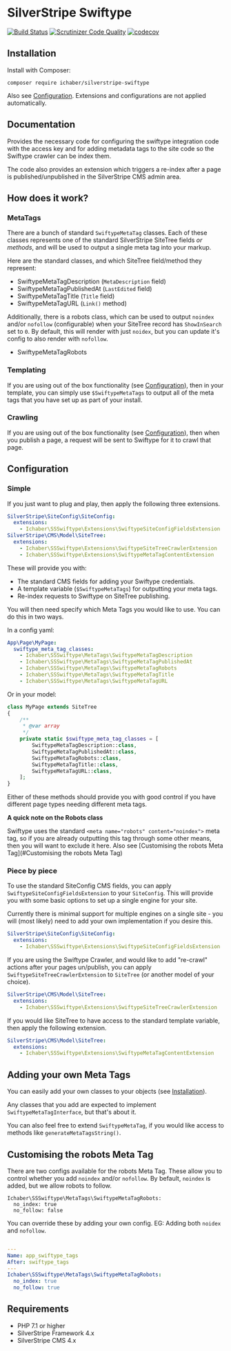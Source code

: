 # SilverStripe Swiftype

[![Build Status](http://img.shields.io/travis/ichaber/silverstripe-swiftype.svg?style=flat)](https://travis-ci.org/ichaber/silverstripe-swiftype)
[![Scrutinizer Code Quality](https://scrutinizer-ci.com/g/ichaber/silverstripe-swiftype/badges/quality-score.png?b=master)](https://scrutinizer-ci.com/g/ichaber/silverstripe-swiftype/?branch=master)
[![codecov](https://codecov.io/gh/ichaber/silverstripe-swiftype/branch/master/graph/badge.svg)](https://codecov.io/gh/ichaber/silverstripe-swiftype)

## Installation

Install with Composer:

```
composer require ichaber/silverstripe-swiftype
```

Also see [Configuration](#Configuration). Extensions and configurations are not applied automatically.

## Documentation

Provides the necessary code for configuring the swiftype integration code with the access key and for adding metadata
tags to the site code so the Swiftype crawler can be index them.

The code also provides an extension which triggers a re-index after a page is published/unpublished in the SilverStripe
CMS admin area.

## How does it work?

### MetaTags

There are a bunch of standard `SwiftypeMetaTag` classes. Each of these classes represents one of the standard
SilverStripe SiteTree fields *or methods*, and will be used to output a single meta tag into your markup.

Here are the standard classes, and which SiteTree field/method they represent:

- SwiftypeMetaTagDescription (`MetaDescription` field)
- SwiftypeMetaTagPublishedAt (`LastEdited` field)
- SwiftypeMetaTagTitle (`Title` field)
- SwiftypeMetaTagURL (`Link()` method)

Additionally, there is a robots class, which can be used to output `noindex` and/or `nofollow` (configurable) when
your SiteTree record has `ShowInSearch` set to `0`. By default, this will render with just `noidex`, but you can
update it's config to also render with `nofollow`.

- SwiftypeMetaTagRobots

### Templating

If you are using out of the box functionality (see [Configuration](#Configuration)), then in your template, you can simply
use `$SwiftypeMetaTags` to output all of the meta tags that you have set up as part of your install.

### Crawling

If you are using out of the box functionality (see [Configuration](#Configuration)), then when you publish a page, a
request will be sent to Swiftype for it to crawl that page.

## Configuration

### Simple

If you just want to plug and play, then apply the following three extensions.

```yml
SilverStripe\SiteConfig\SiteConfig:
  extensions:
    - Ichaber\SSSwiftype\Extensions\SwiftypeSiteConfigFieldsExtension
SilverStripe\CMS\Model\SiteTree:
  extensions:
    - Ichaber\SSSwiftype\Extensions\SwiftypeSiteTreeCrawlerExtension
    - Ichaber\SSSwiftype\Extensions\SwiftypeMetaTagContentExtension
```

These will provide you with:
- The standard CMS fields for adding your Swiftype credentials.
- A template variable (`$SwiftypeMetaTags`) for outputting your meta tags.
- Re-index requests to Swiftype on SiteTree publishing.

You will then need specify which Meta Tags you would like to use. You can do this in two ways.

In a config yaml:
```yml
App\Page\MyPage:
  swiftype_meta_tag_classes:
    - Ichaber\SSSwiftype\MetaTags\SwiftypeMetaTagDescription
    - Ichaber\SSSwiftype\MetaTags\SwiftypeMetaTagPublishedAt
    - Ichaber\SSSwiftype\MetaTags\SwiftypeMetaTagRobots
    - Ichaber\SSSwiftype\MetaTags\SwiftypeMetaTagTitle
    - Ichaber\SSSwiftype\MetaTags\SwiftypeMetaTagURL
```

Or in your model:
```php
class MyPage extends SiteTree
{
    /**
     * @var array
     */
    private static $swiftype_meta_tag_classes = [
        SwiftypeMetaTagDescription::class,
        SwiftypeMetaTagPublishedAt::class,
        SwiftypeMetaTagRobots::class,
        SwiftypeMetaTagTitle::class,
        SwiftypeMetaTagURL::class,
    ];
}
```

Either of these methods should provide you with good control if you have different page types needing different meta
tags.

**A quick note on the Robots class**

Swiftype uses the standard `<meta name="robots" content="noindex">` meta tag, so if you are already outputting this tag
through some other means, then you will want to exclude it here. Also see
[Customising the robots Meta Tag](#Customising the robots Meta Tag)

### Piece by piece

To use the standard SiteConfig CMS fields, you can apply `SwiftypeSiteConfigFieldsExtension` to your `SiteConfig`. This
will provide you with some basic options to set up a single engine for your site.

Currently there is minimal support for multiple engines on a single site - you will (most likely) need to add your own
implementation if you desire this.

```yml
SilverStripe\SiteConfig\SiteConfig:
  extensions:
    - Ichaber\SSSwiftype\Extensions\SwiftypeSiteConfigFieldsExtension
```

If you are using the Swiftype Crawler, and would like to add "re-crawl" actions after your pages un/publish, you can
apply `SwiftypeSiteTreeCrawlerExtension` to `SiteTree` (or another model of your choice).

```yml
SilverStripe\CMS\Model\SiteTree:
  extensions:
    - Ichaber\SSSwiftype\Extensions\SwiftypeSiteTreeCrawlerExtension
```

If you would like SiteTree to have access to the standard template variable, then apply the following extension.

```yml
SilverStripe\CMS\Model\SiteTree:
  extensions:
    - Ichaber\SSSwiftype\Extensions\SwiftypeMetaTagContentExtension
```

## Adding your own Meta Tags

You can easily add your own classes to your objects (see [Installation](#Installation)).

Any classes that you add are expected to implement `SwiftypeMetaTagInterface`, but that's about it.

You can also feel free to extend `SwiftypeMetaTag`, if you would like access to methods like `generateMetaTagsString()`.

## Customising the robots Meta Tag

There are two configs available for the robots Meta Tag. These allow you to control whether you add `noindex` and/or 
`nofollow`. By befault, `noindex` is added, but we allow robots to follow.

```
Ichaber\SSSwiftype\MetaTags\SwiftypeMetaTagRobots:
  no_index: true
  no_follow: false
```

You can override these by adding your own config. EG: Adding both `noidex` and `nofollow`.

```yml

---
Name: app_swiftype_tags
After: swiftype_tags
---
Ichaber\SSSwiftype\MetaTags\SwiftypeMetaTagRobots:
  no_index: true
  no_follow: true
```

## Requirements

 * PHP 7.1 or higher
 * SilverStripe Framework 4.x
 * SilverStripe CMS 4.x
